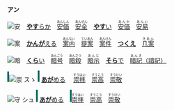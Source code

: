 **アン**

<img src="https://glyphwiki.org/glyph/u5b89.svg" width="24" height="24" alt="安">　[**やす**らか](https://jisho.org/search/やすらか)　<ins>[<ruby>安価<rt>あんしん</rt></ruby>](https://jisho.org/search/安心)</ins>　<ins>[<ruby>安全<rt>あんぜん</rt></ruby>](https://jisho.org/search/安全)</ins>　<ins>[**やす**い](https://jisho.org/search/やすらか)</ins>　[<ruby>安価<rt>あんか</rt></ruby>](https://jisho.org/search/安価)　[<ruby>安易<rt>あんい</rt></ruby>](https://jisho.org/search/安易)

<img src="https://glyphwiki.org/glyph/u6848.svg" width="24" height="24" alt="案">　[**かんが**える](https://jisho.org/search/かんがえる)　<ins>[<ruby>案内<rt>あんない</rt></ruby>](https://jisho.org/search/案内)</ins>　[<ruby>提案<rt>ていあん</rt></ruby>](https://jisho.org/search/提案)　[<ruby>案件<rt>あんけん</rt></ruby>](https://jisho.org/search/案件)　[**つくえ**](https://jisho.org/search/かんがえる)　[<ruby>几案<rt>きあん</rt></ruby>](https://jisho.org/search/几案)

<img src="https://glyphwiki.org/glyph/u6697.svg" width="24" height="24" alt="暗">　<ins>[**くら**い](https://jisho.org/search/暗い)</ins>　<ins>[<ruby>暗号<rt>あんごう</rt></ruby>](https://jisho.org/search/暗号)</ins>　<ins>[<ruby>暗殺<rt>あんさつ</rt></ruby>](https://jisho.org/search/暗殺)</ins>　[<ruby>暗示<rt>あんじ</rt></ruby>](https://jisho.org/search/暗示)　[**そら**で](https://jisho.org/search/空で)　[<ins><ruby>暗記<rt>あんき</rt></ruby></ins>（諳記）](https://jisho.org/search/暗記)


<img src="lgx.svg" width="4" height="24"><img src="https://glyphwiki.org/glyph/u5d07.svg" width="24" height="24" alt="崇"> <kbd>スゝ</kbd> <img src="lgx.svg"> [**あが**める](https://jisho.org/search/崇める)　 [<ruby>崇拝<rt>すうはい</rt></ruby>](https://jisho.org/search/崇拝)</ins>　[<ruby>崇高<rt>すうこう</rt></ruby>](https://jisho.org/search/崇高)　[<ruby>崇敬<rt>すうけい</rt></ruby>](https://jisho.org/search/崇敬)

<img src="https://glyphwiki.org/glyph/u5b88.svg" width="24" height="24" alt="守"> <kbd>シュ</kbd> <img src="l.svg"> [**あが**める](https://jisho.org/search/崇める)　<img src="l.svg">[<ruby>崇拝<rt>すうはい</rt></ruby>](https://jisho.org/search/崇拝)</ins>　[<ruby>崇高<rt>すうこう</rt></ruby>](https://jisho.org/search/崇高)　[<ruby>崇敬<rt>すうけい</rt></ruby>](https://jisho.org/search/崇敬)
